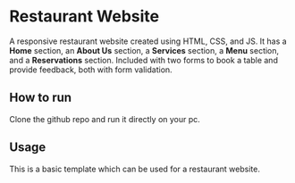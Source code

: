 # Restaurant Website

A responsive restaurant website created using HTML, CSS, and JS. It has a **Home** section, an **About Us** section, a **Services** section, a **Menu** section, and a **Reservations** section. Included with two forms to book a table and provide feedback, both with form validation.

## How to run

Clone the github repo and run it directly on your pc.

## Usage

This is a basic template which can be used for a restaurant website.
